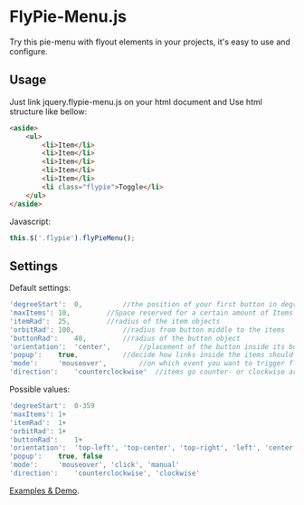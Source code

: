 FlyPie-Menu.js
==============
Try this pie-menu with flyout elements in your projects, it's easy to use and configure.

Usage
-----
Just link jquery.flypie-menu.js on your html document and Use html structure like bellow:

```html
<aside>
	<ul>
		<li>Item</li>
		<li>Item</li>
		<li>Item</li>
		<li>Item</li>
		<li>Item</li>
		<li class="flypie">Toggle</li>
	</ul> 
</aside>
```

Javascript:

```js
this.$('.flypie').flyPieMenu();
```

Settings
--------

Default settings:

```js
'degreeStart':	0,			//the position of your first button in degree
'maxItems':	10,			//Space reserved for a certain amount of Items
'itemRad':	25,			//radius of the item objects
'orbitRad':	100,			//radius from button middle to the items
'buttonRad':	40,			//radius of the button object
'orientation':	'center',		//placement of the button inside its box.
'popup':	true,			//decide how links inside the items should be opened
'mode':		'mouseover',		//on which event you want to trigger flyPieMenu
'direction':	'counterclockwise'	//items go counter- or clockwise around the button
```

Possible values:

```js
'degreeStart':	0-359 
'maxItems':	1+ 
'itemRad':	1+ 
'orbitRad':	1+ 
'buttonRad':	1+ 
'orientation':	'top-left', 'top-center', 'top-right', 'left', 'center', 'right', 'bottom-left', 'bottom-center', 'bottom-right'
'popup':	true, false
'mode':		'mouseover', 'click', 'manual'
'direction':	'counterclockwise', 'clockwise'
```

[Examples & Demo](http://beyondthestatic.github.io/jquery.flypie-menu.js).
